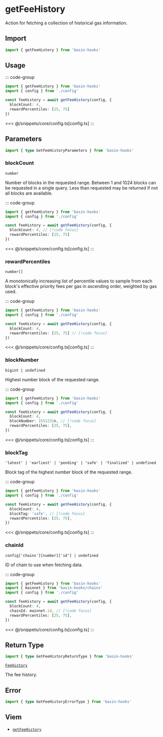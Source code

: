 <script setup>
const packageName = 'basin-hooks'
const actionName = 'getFeeHistory'
const typeName = 'GetFeeHistory'
</script>

# getFeeHistory

Action for fetching a collection of historical gas information.

## Import

```ts
import { getFeeHistory } from 'basin-hooks'
```

## Usage

::: code-group
```ts [index.ts]
import { getFeeHistory } from 'basin-hooks'
import { config } from './config'

const feeHistory = await getFeeHistory(config, {
  blockCount: 4,
  rewardPercentiles: [25, 75]
})
```
<<< @/snippets/core/config.ts[config.ts]
:::

## Parameters

```ts
import { type GetFeeHistoryParameters } from 'basin-hooks'
```

### blockCount

`number`

Number of blocks in the requested range. Between 1 and 1024 blocks can be requested in a single query. Less than requested may be returned if not all blocks are available.

::: code-group
```ts [index.ts]
import { getFeeHistory } from 'basin-hooks'
import { config } from './config'

const feeHistory = await getFeeHistory(config, {
  blockCount: 4, // [!code focus]
  rewardPercentiles: [25, 75]
})
```
<<< @/snippets/core/config.ts[config.ts]
:::

### rewardPercentiles

`number[]`

A monotonically increasing list of percentile values to sample from each block's effective priority fees per gas in ascending order, weighted by gas used.

::: code-group
```ts [index.ts]
import { getFeeHistory } from 'basin-hooks'
import { config } from './config'

const feeHistory = await getFeeHistory(config, {
  blockCount: 4,
  rewardPercentiles: [25, 75] // [!code focus]
})
```
<<< @/snippets/core/config.ts[config.ts]
:::

### blockNumber

`bigint | undefined`

Highest number block of the requested range.

::: code-group
```ts [index.ts]
import { getFeeHistory } from 'basin-hooks'
import { config } from './config'

const feeHistory = await getFeeHistory(config, {
  blockCount: 4,
  blockNumber: 1551231n, // [!code focus]
  rewardPercentiles: [25, 75],
})
```
<<< @/snippets/core/config.ts[config.ts]
:::

### blockTag

`'latest' | 'earliest' | 'pending' | 'safe' | 'finalized' | undefined`

Block tag of the highest number block of the requested range.

::: code-group
```ts [index.ts]
import { getFeeHistory } from 'basin-hooks'
import { config } from './config'

const feeHistory = await getFeeHistory(config, {
  blockCount: 4,
  blockTag: 'safe', // [!code focus]
  rewardPercentiles: [25, 75],
})
```
<<< @/snippets/core/config.ts[config.ts]
:::

### chainId

`config['chains'][number]['id'] | undefined`

ID of chain to use when fetching data.

::: code-group
```ts [index.ts]
import { getFeeHistory } from 'basin-hooks'
import { mainnet } from 'basin-hooks/chains'
import { config } from './config'

const feeHistory = await getFeeHistory(config, {
  blockCount: 4,
  chainId: mainnet.id, // [!code focus]
  rewardPercentiles: [25, 75],
})
```
<<< @/snippets/core/config.ts[config.ts]
:::

## Return Type

```ts
import { type GetFeeHistoryReturnType } from 'basin-hooks'
```

[`FeeHistory`](https://viem.sh/docs/glossary/types.html#feehistory)

The fee history.

## Error

```ts
import { type GetFeeHistoryErrorType } from 'basin-hooks'
```

<!--@include: @shared/query-imports.md-->

## Viem

- [`getFeeHistory`](https://viem.sh/docs/actions/public/getFeeHistory.html)
